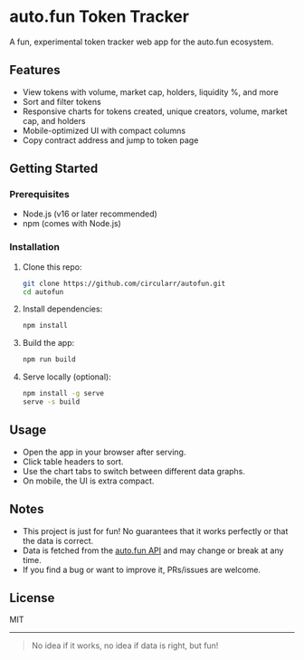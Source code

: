 # auto.fun Token Tracker

A fun, experimental token tracker web app for the auto.fun ecosystem.

## Features
- View tokens with volume, market cap, holders, liquidity %, and more
- Sort and filter tokens
- Responsive charts for tokens created, unique creators, volume, market cap, and holders
- Mobile-optimized UI with compact columns
- Copy contract address and jump to token page

## Getting Started

### Prerequisites
- Node.js (v16 or later recommended)
- npm (comes with Node.js)

### Installation
1. Clone this repo:
   ```sh
   git clone https://github.com/circularr/autofun.git
   cd autofun
   ```
2. Install dependencies:
   ```sh
   npm install
   ```
3. Build the app:
   ```sh
   npm run build
   ```
4. Serve locally (optional):
   ```sh
   npm install -g serve
   serve -s build
   ```

## Usage
- Open the app in your browser after serving.
- Click table headers to sort.
- Use the chart tabs to switch between different data graphs.
- On mobile, the UI is extra compact.

## Notes
- This project is just for fun! No guarantees that it works perfectly or that the data is correct.
- Data is fetched from the [auto.fun API](https://api.auto.fun/api/tokens) and may change or break at any time.
- If you find a bug or want to improve it, PRs/issues are welcome.

## License
MIT

---

> No idea if it works, no idea if data is right, but fun!
